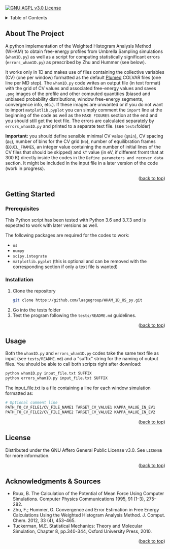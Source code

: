 <div id="top"></div>

<!-- PROJECT SHIELDS -->

[![GNU AGPL v3.0 License][license-shield]][license-url]

<!-- TABLE OF CONTENTS -->

<details>
  <summary>Table of Contents</summary>
  <ol>
    <li>
      <a href="#about">About The Project</a>
    </li>
    <li>
      <a href="#getting-started">Getting Started</a>
      <ul>
        <li><a href="#prerequisites">Prerequisites</a></li>
        <li><a href="#installation">Installation</a></li>
      </ul>
    </li>
    <li><a href="#usage">Usage</a></li>
    <li><a href="#license">License</a></li>
    <li><a href="#acknowledgments">Acknowledgments</a></li>
  </ol>
</details>

<!-- ABOUT THE PROJECT -->
<div id="about"></div>

## About The Project

A python implementation of the Weighted Histogram Analysis Method (WHAM) to obtain free-energy profiles from Umbrella Sampling simulations (`wham1D.py`) as well as a script for computing statistically significant errors (`errors_wham1D.py`) as prescribed by Zhu and Hummer (see below). 

It works only in 1D and makes use of files containing the collective variables (CV) (one per window) formatted as the default [Plumed](https://www.plumed.org/) COLVAR files (one line per MD step). The `wham1D.py` code writes an output file (in text format) with the grid of CV values and associated free-energy values and saves `.png` images of the profile and other computed quantities (biased and unbiased probability distributions, window free-energy segments, convergence info, etc.). If these images are unwanted or if you do not want to import `matplotlib.pyplot` you can simply comment the `import` line at the beginning of the code as well as the `MAKE FIGURES` section at the end and you should still get the text file. The errors are calculated separately by `errors_wham1D.py` and printed to a separate text file. (see `tests`folder)

**Important:** you should define sensible minimal CV value (`qmin`), CV spacing (`Δq`), number of bins for the CV grid (`Nb`), number of equilibration frames (`EQUIL_FRAMES`, an integer value containing the number of initial lines of the CV files that should be skipped) and `kT` value (in eV, if different fromt that at 300 K) directly inside the codes in the `Define parameters and recover data` section. It might be included in the input file in a later version of the code (work in progress).

<p align="right">(<a href="#top">back to top</a>)</p>

<!-- GETTING STARTED -->
<div id="getting-started"></div>

## Getting Started

<div id="prerequisites"></div>

### Prerequisites

This Python script has been tested with Python 3.6 and 3.7.3 and is expected to work with later versions as well.

The following packages are required for the codes to work:
* `os` 
* `numpy`
* `scipy.integrate`
* `matplotlib.pyplot` (this is optional and can be removed with the corresponding section if only a text file is wanted)

<div id="installation"></div>

### Installation

1. Clone the repository
   ```sh
   git clone https://github.com/laagegroup/WHAM_1D_US_py.git
   ```
2. Go into the tests folder
3. Test the program following the `tests/README.md` guidelines. 

<p align="right">(<a href="#top">back to top</a>)</p>

<!-- USAGE EXAMPLES -->
<div id="usage"></div>

## Usage

Both the `wham1D.py` and `errors_wham1D.py` codes take the same text file as input (see `tests/README.md`) and a "suffix" string for the naming of output files. You should be able to call both scripts right after download: 

   ```sh
   python wham1D.py input_file.txt SUFFIX
   python errors_wham1D.py input_file.txt SUFFIX
   ```

The input_file.txt is a file containing a line for each window simulation formatted as:

   ```sh
   # Optional comment line
   PATH_TO_CV_FILE1/CV_FILE_NAME1 TARGET_CV_VALUE1 KAPPA_VALUE_IN_EV1 
   PATH_TO_CV_FILE2/CV_FILE_NAME2 TARGET_CV_VALUE2 KAPPA_VALUE_IN_EV2 
   ```

<p align="right">(<a href="#top">back to top</a>)</p>

<!-- LICENSE -->
<div id="license"></div>

## License

Distributed under the GNU Affero General Public License v3.0. See `LICENSE` for more information.

<p align="right">(<a href="#top">back to top</a>)</p>

<!-- ACKNOWLEDGMENTS -->
<div id="acknowledgments"></div>

## Acknowledgments & Sources

* Roux, B. The Calculation of the Potential of Mean Force Using Computer Simulations. Computer Physics Communications 1995, 91 (1–3), 275–282.
* Zhu, F.; Hummer, G. Convergence and Error Estimation in Free Energy Calculations Using the Weighted Histogram Analysis Method. J. Comput. Chem. 2012, 33 (4), 453–465.
* Tuckerman, M.E. Statistical Mechanics: Theory and Molecular Simulation, Chapter 8, pp.340-344, Oxford University Press, 2010.

<p align="right">(<a href="#top">back to top</a>)</p>

<!-- MARKDOWN LINKS & IMAGES -->
<!-- https://www.markdownguide.org/basic-syntax/#reference-style-links -->
[license-shield]: https://img.shields.io/github/license/laagegroup/0_Template.svg?style=for-the-badge
[license-url]: https://github.com/laagegroup/0_Template/blob/main/LICENSE
